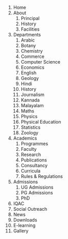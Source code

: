 1. Home
1. About
    1. Principal
    2. History
    3. Facilities
1. Departments
    1. Arabic
    2. Botany
    3. Chemistry
    4. Commerce
    5. Computer Science
    6. Economics
    7. English
    8. Geology
    9. Hindi
    10. History
    11. Journalism
    12. Kannada
    13. Malayalam
    15. Maths
    16. Physics
    17. Physical Education
    18. Statistics
    19. Zoology
1. Academics
    1. Programmes
    2. Faculty
    3. Research
    4. Publications
    5. Consultancy
    6. Curricula
    7. Rules & Regulations
1. Admissions
    1. UG Admissions
    2. PG Admissions
    3. PhD
1. IQAC
1. Social Outreach
1. News
1. Downloads
1. E-learning
1. Gallery
    
